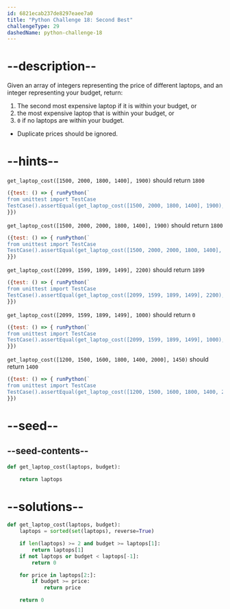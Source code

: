 ```yaml
---
id: 6821ecab237de8297eaee7a0
title: "Python Challenge 18: Second Best"
challengeType: 29
dashedName: python-challenge-18
---
```


# --description--

Given an array of integers representing the price of different laptops, and an integer representing your budget, return:

1. The second most expensive laptop if it is within your budget, or
2. the most expensive laptop that is within your budget, or
3. `0` if no laptops are within your budget.

- Duplicate prices should be ignored.

# --hints--

`get_laptop_cost([1500, 2000, 1800, 1400], 1900)` should return `1800`

```js
({test: () => { runPython(`
from unittest import TestCase
TestCase().assertEqual(get_laptop_cost([1500, 2000, 1800, 1400], 1900), 1800)`)
}})
```

`get_laptop_cost([1500, 2000, 2000, 1800, 1400], 1900)` should return `1800`

```js
({test: () => { runPython(`
from unittest import TestCase
TestCase().assertEqual(get_laptop_cost([1500, 2000, 2000, 1800, 1400], 1900), 1800)`)
}})
```

`get_laptop_cost([2099, 1599, 1899, 1499], 2200)` should return `1899`

```js
({test: () => { runPython(`
from unittest import TestCase
TestCase().assertEqual(get_laptop_cost([2099, 1599, 1899, 1499], 2200), 1899)`)
}})
```

`get_laptop_cost([2099, 1599, 1899, 1499], 1000)` should return `0`

```js
({test: () => { runPython(`
from unittest import TestCase
TestCase().assertEqual(get_laptop_cost([2099, 1599, 1899, 1499], 1000), 0)`)
}})
```

`get_laptop_cost([1200, 1500, 1600, 1800, 1400, 2000], 1450)` should return `1400`

```js
({test: () => { runPython(`
from unittest import TestCase
TestCase().assertEqual(get_laptop_cost([1200, 1500, 1600, 1800, 1400, 2000], 1450), 1400)`)
}})
```

# --seed--

## --seed-contents--

```py
def get_laptop_cost(laptops, budget):

    return laptops
```

# --solutions--

```py
def get_laptop_cost(laptops, budget):
    laptops = sorted(set(laptops), reverse=True)

    if len(laptops) >= 2 and budget >= laptops[1]:
        return laptops[1]
    if not laptops or budget < laptops[-1]:
        return 0

    for price in laptops[2:]:
        if budget >= price:
            return price

    return 0
```

